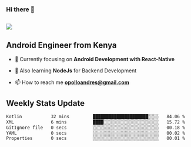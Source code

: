 ### Hi there 👋
<h2 align="left"><img src="https://readme-typing-svg.herokuapp.com?color=000000&lines=I'm+Andrew+Opollo😊;Welcome+to+my+Github😜"> </h2>

## Android Engineer from Kenya


- 🌱 Currently focusing on **Android Development with React-Native**

- 🔭 Also learning **NodeJs** for Backend Development

- 📫 How to reach me **opolloandres@gmail.com**


## Weekly Stats Update
<!--START_SECTION:waka-->

```txt
Kotlin           32 mins         █████████████████████░░░░   84.06 %
XML              6 mins          ████░░░░░░░░░░░░░░░░░░░░░   15.72 %
GitIgnore file   0 secs          ░░░░░░░░░░░░░░░░░░░░░░░░░   00.18 %
YAML             0 secs          ░░░░░░░░░░░░░░░░░░░░░░░░░   00.02 %
Properties       0 secs          ░░░░░░░░░░░░░░░░░░░░░░░░░   00.01 %
```

<!--END_SECTION:waka-->



